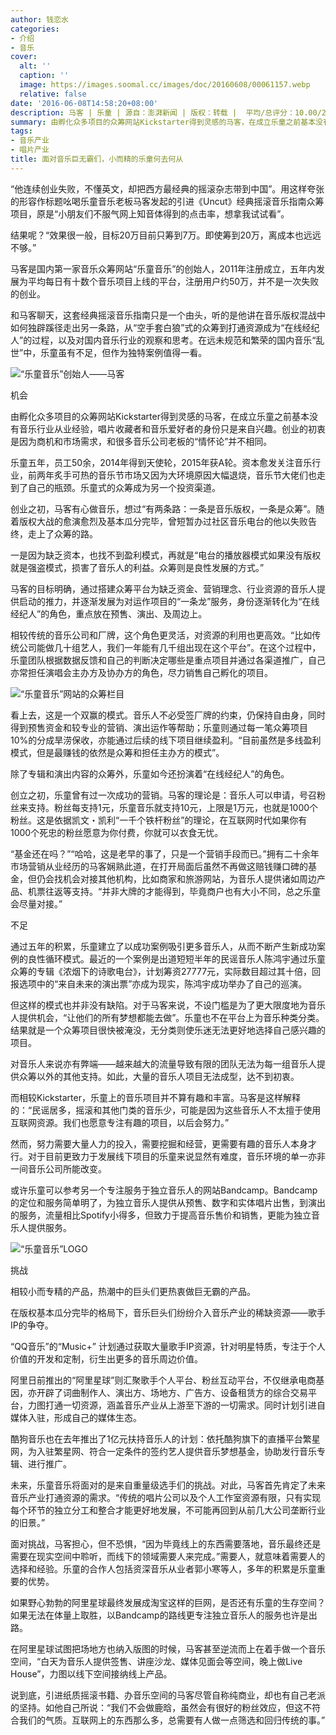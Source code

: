 ```yaml
---
author: 钱恋水
categories:
- 介绍
- 音乐
cover:
  alt: ''
  caption: ''
  image: https://images.soomal.cc/images/doc/20160608/00061157.webp
  relative: false
date: '2016-06-08T14:58:20+08:00'
description: 马客 | 乐童 | 源自：澎湃新闻 | 版权：转载 |  平均/总评分：10.00/20
summary: 由孵化众多项目的众筹网站Kickstarter得到灵感的马客，在成立乐童之前基本没有音乐行业从业经验，唱片收藏者和音乐爱好者的身份只是来自兴趣。创业的初衷是因为商机和市场需求，和很多音乐公司老板的“情怀论”并不相同……
tags:
- 音乐产业
- 唱片产业
title: 面对音乐巨无霸们，小而精的乐童何去何从
---
```


“他连续创业失败，不懂英文，却把西方最经典的摇滚杂志带到中国”。用这样夸张的形容作标题吆喝乐童音乐老板马客发起的引进《Uncut》经典摇滚音乐指南众筹项目，原是“小朋友们不服气网上知音体得到的点击率，想拿我试试看”。

结果呢？“效果很一般，目标20万目前只筹到7万。即使筹到20万，离成本也远远不够。”

马客是国内第一家音乐众筹网站“乐童音乐”的创始人，2011年注册成立，五年内发展为平均每日有十数个音乐项目上线的平台，注册用户约50万，并不是一次失败的创业。

和马客聊天，这套经典摇滚音乐指南只是一个由头，听的是他讲在音乐版权混战中如何独辟蹊径走出另一条路，从“空手套白狼”式的众筹到打通资源成为“在线经纪人”的过程，以及对国内音乐行业的观察和思考。在远未规范和繁荣的国内音乐“乱世”中，乐童虽有不足，但作为独特案例值得一看。

![“乐童音乐”创始人――马客](https://images.soomal.cc/images/doc/20160608/00061155.webp)





机会

由孵化众多项目的众筹网站Kickstarter得到灵感的马客，在成立乐童之前基本没有音乐行业从业经验，唱片收藏者和音乐爱好者的身份只是来自兴趣。创业的初衷是因为商机和市场需求，和很多音乐公司老板的“情怀论”并不相同。

乐童五年，员工50余，2014年得到天使轮，2015年获A轮。资本愈发关注音乐行业，前两年炙手可热的音乐节市场又因为大环境原因大幅退烧，音乐节大佬们也走到了自己的瓶颈。乐童式的众筹成为另一个投资渠道。

创业之初，马客有心做音乐，想过“有两条路：一条是音乐版权，一条是众筹”。随着版权大战的愈演愈烈及基本瓜分完毕，曾短暂办过社区音乐电台的他以失败告终，走上了众筹的路。

一是因为缺乏资本，也找不到盈利模式，再就是“电台的播放器模式如果没有版权就是强盗模式，损害了音乐人的利益。众筹则是良性发展的方式。”

马客的目标明确，通过搭建众筹平台为缺乏资金、营销理念、行业资源的音乐人提供启动的推力，并逐渐发展为对运作项目的“一条龙”服务，身份逐渐转化为“在线经纪人”的角色，重点放在预售、演出、及周边上。

相较传统的音乐公司和厂牌，这个角色更灵活，对资源的利用也更高效。“比如传统公司能做几十组艺人，我们一年能有几千组出现在这个平台”。在这个过程中，乐童团队根据数据反馈和自己的判断决定哪些是重点项目并通过各渠道推广，自己亦常担任演唱会主办方及协办方的角色，尽力销售自己孵化的项目。

![“乐童音乐”网站的众筹栏目](https://images.soomal.cc/images/doc/20160608/00061156.webp)





看上去，这是一个双赢的模式。音乐人不必受签厂牌的约束，仍保持自由身，同时得到预售资金和较专业的营销、演出运作等帮助；乐童则通过每一笔众筹项目10%的分成旱涝保收，亦能通过后续的线下项目继续盈利。“目前虽然是多线盈利模式，但是最赚钱的依然是众筹和担任主办方的模式”。

除了专辑和演出内容的众筹外，乐童如今还扮演着“在线经纪人”的角色。

创立之初，乐童曾有过一次成功的营销。马客的理论是：音乐人可以申请，号召粉丝来支持。粉丝每支持1元，乐童音乐就支持10元，上限是1万元，也就是1000个粉丝。这是依据凯文・凯利“一千个铁杆粉丝”的理论，在互联网时代如果你有1000个死忠的粉丝愿意为你付费，你就可以衣食无忧。

“基金还在吗？”“哈哈，这是老早的事了，只是一个营销手段而已。”拥有二十余年市场营销从业经历的马客娴熟此道，在打开局面后虽然不再做这赔钱赚口碑的基金，但仍会找机会对接其他机构，比如商家和旅游网站，为音乐人提供诸如周边产品、机票往返等支持。“并非大牌的才能得到，毕竟商户也有大小不同，总之乐童会尽量对接。”

不足

通过五年的积累，乐童建立了以成功案例吸引更多音乐人，从而不断产生新成功案例的良性循环模式。最近的一个案例是出道短短半年的民谣音乐人陈鸿宇通过乐童众筹的专辑《浓烟下的诗歌电台》，计划筹资27777元，实际数目超过其十倍，回报选项中的“来自未来的演出票”亦成为现实，陈鸿宇成功举办了自己的巡演。

但这样的模式也并非没有缺陷。对于马客来说，不设门槛是为了更大限度地为音乐人提供机会，“让他们的所有梦想都能去做”。乐童也不在平台上为音乐种类分类。结果就是一个众筹项目很快被淹没，无分类则使乐迷无法更好地选择自己感兴趣的项目。

对音乐人来说亦有弊端――越来越大的流量导致有限的团队无法为每一组音乐人提供众筹以外的其他支持。如此，大量的音乐人项目无法成型，达不到初衷。

而相较Kickstarter，乐童上的音乐项目并不算有趣和丰富。马客是这样解释的：“民谣居多，摇滚和其他门类的音乐少，可能是因为这些音乐人不太擅于使用互联网资源。我们也愿意专注有趣的项目，以后会努力。”

然而，努力需要大量人力的投入，需要挖掘和经营，更需要有趣的音乐人本身才行。对于目前更致力于发展线下项目的乐童来说显然有难度，音乐环境的单一亦非一间音乐公司所能改变。

或许乐童可以参考另一个专注服务于独立音乐人的网站Bandcamp。Bandcamp的定位和服务简单明了，为独立音乐人提供从预售、数字和实体唱片出售，到演出的服务，流量相比Spotify小得多，但致力于提高音乐售价和销售，更能为独立音乐人提供服务。

![“乐童音乐”LOGO](https://images.soomal.cc/images/doc/20160608/00061157.webp)





挑战

相较小而专精的产品，热潮中的巨头们更热衷做巨无霸的产品。

在版权基本瓜分完毕的格局下，音乐巨头们纷纷介入音乐产业的稀缺资源――歌手IP的争夺。

“QQ音乐”的“Music+” 计划通过获取大量歌手IP资源，针对明星特质，专注于个人价值的开发和定制，衍生出更多的音乐周边价值。

阿里日前推出的“阿里星球”则汇聚歌手个人平台、粉丝互动平台，不仅继承电商基因，亦开辟了词曲制作人、演出方、场地方、广告方、设备租赁方的综合交易平台，力图打通一切资源，涵盖音乐产业从上游至下游的一切需求。同时计划引进自媒体入驻，形成自己的媒体生态。

酷狗音乐也在去年推出了1亿元扶持音乐人的计划：依托酷狗旗下的直播平台繁星网，为入驻繁星网、符合一定条件的签约艺人提供音乐梦想基金，协助发行音乐专辑、进行推广。

未来，乐童音乐将面对的是来自重量级选手们的挑战。对此，马客首先肯定了未来音乐产业打通资源的需求。“传统的唱片公司以及个人工作室资源有限，只有实现每个环节的独立分工和整合才能更好地发展，不可能再回到从前几大公司垄断行业的旧景。”

面对挑战，马客担心，但不恐惧，“因为毕竟线上的东西需要落地，音乐最终还是需要在现实空间中聆听，而线下的领域需要人来完成。”需要人，就意味着需要人的选择和经验。乐童的合作人包括资深音乐从业者郭小寒等人，多年的积累是乐童重要的优势。

如果野心勃勃的阿里星球最终发展成淘宝这样的巨网，是否还有乐童的生存空间？如果无法在体量上取胜，以Bandcamp的路线更专注独立音乐人的服务也许是出路。

在阿里星球试图把场地方也纳入版图的时候，马客甚至逆流而上在着手做一个音乐空间，“白天为音乐人提供签售、讲座沙龙、媒体见面会等空间，晚上做Live House”，力图以线下空间接纳线上产品。

说到底，引进纸质摇滚书籍、办音乐空间的马客尽管自称纯商业，却也有自己老派的坚持。如他自己所说：“我们不会做鹿晗，虽然会有很好的粉丝效应，但这不符合我们的气质。互联网上的东西那么多，总需要有人做一点筛选和回归传统的事。”